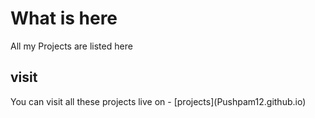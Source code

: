 # What is here
All my Projects are listed here

## visit 
You can visit all these projects live on -
\[projects](Pushpam12.github.io)
